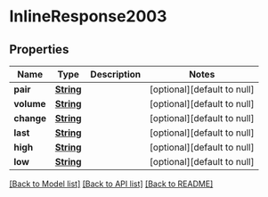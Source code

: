 # InlineResponse2003

## Properties

| Name       | Type                    | Description | Notes                       |
| ---------- | ----------------------- | ----------- | --------------------------- |
| **pair**   | [**String**](string.md) |             | [optional][default to null] |
| **volume** | [**String**](string.md) |             | [optional][default to null] |
| **change** | [**String**](string.md) |             | [optional][default to null] |
| **last**   | [**String**](string.md) |             | [optional][default to null] |
| **high**   | [**String**](string.md) |             | [optional][default to null] |
| **low**    | [**String**](string.md) |             | [optional][default to null] |

[[Back to Model list]](../README.md#documentation-for-models) [[Back to API list]](../README.md#documentation-for-api-endpoints) [[Back to README]](../README.md)

